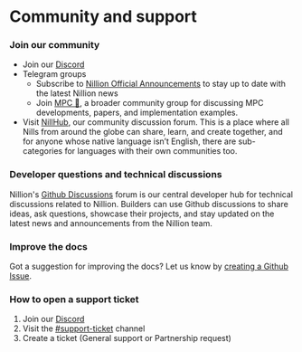 # Community and support

### Join our community

- Join our [Discord](https://discord.com/invite/nillionnetwork)
- Telegram groups
  - Subscribe to [Nillion Official Announcements](https://t.me/nillionofficialannouncements) to stay up to date with the latest Nillion news
  - Join [MPC 👀](https://t.me/Multipartycomputation), a broader community group for discussing MPC developments, papers, and implementation examples.
- Visit [NillHub](https://www.nillhub.com), our community discussion forum. This is a place where all Nills from around the globe can share, learn, and create together, and for anyone whose native language isn’t English, there are sub-categories for languages with their own communities too.

### Developer questions and technical discussions

Nillion's [Github Discussions](https://github.com/orgs/NillionNetwork/discussions?discussions_q=) forum is our central developer hub for technical discussions related to Nillion. Builders can use Github discussions to share ideas, ask questions, showcase their projects, and stay updated on the latest news and announcements from the Nillion team.

### Improve the docs

Got a suggestion for improving the docs? Let us know by [creating a Github Issue](https://github.com/NillionNetwork/nillion-docs/issues/new?assignees=&labels=documentation&projects=&template=improve-documentation.md&title=%5BDOCS%5D).

### How to open a support ticket

1. Join our [Discord](https://discord.com/invite/nillionnetwork)
2. Visit the [#support-ticket](https://discord.com/channels/905926225120338000/927874817355563018) channel
3. Create a ticket (General support or Partnership request)
